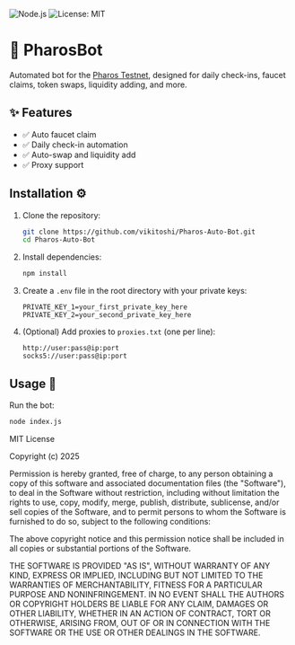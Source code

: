 ![Node.js](https://img.shields.io/badge/node-%3E=18.0.0-brightgreen)
![License: MIT](https://img.shields.io/badge/License-MIT-yellow.svg)



# 🦊 PharosBot

Automated bot for the [Pharos Testnet](https://pharosnetwork.xyz), designed for daily check-ins, faucet claims, token swaps, liquidity adding, and more.

## ✨ Features

- ✅ Auto faucet claim
- ✅ Daily check-in automation
- ✅ Auto-swap and liquidity add
- ✅ Proxy support

## Installation ⚙️

1. Clone the repository:
   ```bash
   git clone https://github.com/vikitoshi/Pharos-Auto-Bot.git
   cd Pharos-Auto-Bot
   ```

2. Install dependencies:
   ```bash
   npm install
   ```

3. Create a `.env` file in the root directory with your private keys:
   ```
   PRIVATE_KEY_1=your_first_private_key_here
   PRIVATE_KEY_2=your_second_private_key_here
   ```

4. (Optional) Add proxies to `proxies.txt` (one per line):
   ```
   http://user:pass@ip:port
   socks5://user:pass@ip:port
   ```
   
## Usage 🚀

   Run the bot:
   ```bash
   node index.js
   ```
MIT License

Copyright (c) 2025 

Permission is hereby granted, free of charge, to any person obtaining a copy
of this software and associated documentation files (the "Software"), to deal
in the Software without restriction, including without limitation the rights to
use, copy, modify, merge, publish, distribute, sublicense, and/or sell copies of
the Software, and to permit persons to whom the Software is furnished to do so,
subject to the following conditions:

The above copyright notice and this permission notice shall be included in all
copies or substantial portions of the Software.

THE SOFTWARE IS PROVIDED "AS IS", WITHOUT WARRANTY OF ANY KIND, EXPRESS OR
IMPLIED, INCLUDING BUT NOT LIMITED TO THE WARRANTIES OF MERCHANTABILITY,
FITNESS FOR A PARTICULAR PURPOSE AND NONINFRINGEMENT. IN NO EVENT SHALL THE
AUTHORS OR COPYRIGHT HOLDERS BE LIABLE FOR ANY CLAIM, DAMAGES OR OTHER LIABILITY,
WHETHER IN AN ACTION OF CONTRACT, TORT OR OTHERWISE, ARISING FROM, OUT OF OR IN
CONNECTION WITH THE SOFTWARE OR THE USE OR OTHER DEALINGS IN THE SOFTWARE.
